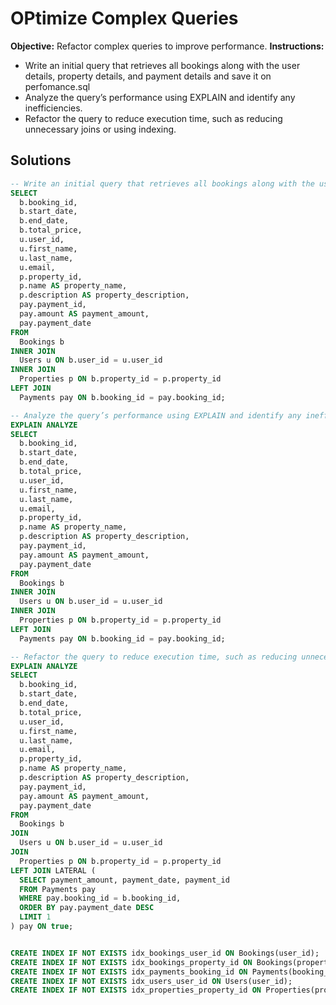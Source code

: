 # OPtimize Complex Queries

__Objective:__ Refactor complex queries to improve performance.
__Instructions:__
- Write an initial query that retrieves all bookings along with the user details, property details, and payment details and save it on perfomance.sql
- Analyze the query’s performance using EXPLAIN and identify any inefficiencies.
- Refactor the query to reduce execution time, such as reducing unnecessary joins or using indexing.


## Solutions
```sql
-- Write an initial query that retrieves all bookings along with the user details, property details, and payment details and save it on
SELECT
  b.booking_id,
  b.start_date,
  b.end_date,
  b.total_price,
  u.user_id,
  u.first_name,
  u.last_name,
  u.email,
  p.property_id,
  p.name AS property_name,
  p.description AS property_description,
  pay.payment_id,
  pay.amount AS payment_amount,
  pay.payment_date
FROM
  Bookings b
INNER JOIN
  Users u ON b.user_id = u.user_id
INNER JOIN
  Properties p ON b.property_id = p.property_id
LEFT JOIN
  Payments pay ON b.booking_id = pay.booking_id;

-- Analyze the query’s performance using EXPLAIN and identify any inefficiencies.
EXPLAIN ANALYZE
SELECT
  b.booking_id,
  b.start_date,
  b.end_date,
  b.total_price,
  u.user_id,
  u.first_name,
  u.last_name,
  u.email,
  p.property_id,
  p.name AS property_name,
  p.description AS property_description,
  pay.payment_id,
  pay.amount AS payment_amount,
  pay.payment_date
FROM
  Bookings b
INNER JOIN
  Users u ON b.user_id = u.user_id
INNER JOIN
  Properties p ON b.property_id = p.property_id
LEFT JOIN
  Payments pay ON b.booking_id = pay.booking_id;

-- Refactor the query to reduce execution time, such as reducing unnecessary joins or using indexing.
EXPLAIN ANALYZE
SELECT
  b.booking_id,
  b.start_date,
  b.end_date,
  b.total_price,
  u.user_id,
  u.first_name,
  u.last_name,
  u.email,
  p.property_id,
  p.name AS property_name,
  p.description AS property_description,
  pay.payment_id,
  pay.amount AS payment_amount,
  pay.payment_date
FROM
  Bookings b
JOIN
  Users u ON b.user_id = u.user_id
JOIN
  Properties p ON b.property_id = p.property_id
LEFT JOIN LATERAL (
  SELECT payment_amount, payment_date, payment_id
  FROM Payments pay
  WHERE pay.booking_id = b.booking_id,
  ORDER BY pay.payment_date DESC
  LIMIT 1
) pay ON true;


CREATE INDEX IF NOT EXISTS idx_bookings_user_id ON Bookings(user_id);
CREATE INDEX IF NOT EXISTS idx_bookings_property_id ON Bookings(property_id);
CREATE INDEX IF NOT EXISTS idx_payments_booking_id ON Payments(booking_id);
CREATE INDEX IF NOT EXISTS idx_users_user_id ON Users(user_id);
CREATE INDEX IF NOT EXISTS idx_properties_property_id ON Properties(property_id);

```
